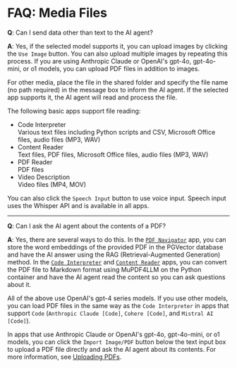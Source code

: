 # FAQ: Media Files

**Q**: Can I send data other than text to the AI agent?

**A**: Yes, if the selected model supports it, you can upload images by clicking the `Use Image` button. You can also upload multiple images by repeating this process. If you are using Anthropic Claude or OpenAI's gpt-4o, gpt-4o-mini, or o1 models, you can upload PDF files in addition to images.

For other media, place the file in the shared folder and specify the file name (no path required) in the message box to inform the AI agent. If the selected app supports it, the AI agent will read and process the file.

The following basic apps support file reading:

- Code Interpreter<br />Various text files including Python scripts and CSV, Microsoft Office files, audio files (MP3, WAV)
- Content Reader<br />Text files, PDF files, Microsoft Office files, audio files (MP3, WAV)
- PDF Reader<br />PDF files
- Video Description<br />Video files (MP4, MOV)

You can also click the `Speech Input` button to use voice input. Speech input uses the Whisper API and is available in all apps.

---

**Q**: Can I ask the AI agent about the contents of a PDF?

**A**: Yes, there are several ways to do this. In the [`PDF Navigator`](./basic-apps?id=pdf-navigator) app, you can store the word embeddings of the provided PDF in the PGVector database and have the AI answer using the RAG (Retrieval-Augmented Generation) method. In the [`Code Interpreter`](./basic-apps?id=code-interpreter) and [`Content Reader`](./basic-apps?id=content-reader) apps, you can convert the PDF file to Markdown format using MuPDF4LLM on the Python container and have the AI agent read the content so you can ask questions about it.

All of the above use OpenAI's gpt-4 series models. If you use other models, you can load PDF files in the same way as the `Code Interpreter` in apps that support `Code` (`Anthropic Claude [Code]`, `Cohere [Code]`, and `Mistral AI [Code]`).

In apps that use Anthropic Claude or OpenAI's gpt-4o, gpt-4o-mini, or o1 models, you can click the `Import Image/PDF` button below the text input box to upload a PDF file directly and ask the AI agent about its contents. For more information, see [Uploading PDFs](./message-input?id=uploading-pdfs).


